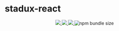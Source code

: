 # stadux-react

<p align="center">
  <a href="https://codeclimate.com/github/stadux/stadux-react/maintainability">
    <img src="https://api.codeclimate.com/v1/badges/6f4083c89bbf0ebe3fd4/maintainability" />
  </a>

  <a href="https://circleci.com/gh/stadux/stadux-react">
    <img src="https://circleci.com/gh/stadux/stadux-react.svg?style=svg" />
  </a>
  
  <a href="https://codecov.io/gh/stadux/stadux-react">
    <img src="https://codecov.io/gh/stadux/stadux-react/branch/master/graph/badge.svg" />
  </a>
  
  <img alt="npm bundle size" src="https://img.shields.io/bundlephobia/minzip/stadux-react">
</p>


